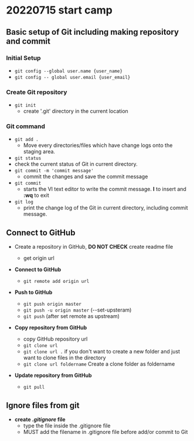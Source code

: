 # 20220715 start camp

## Basic setup of Git including making repository and commit

### Initial Setup

- `git config --global user.name {user_name}`
- `git config -- global user.email {user_email}` 

### Create Git repository

- `git init`
  - create '.git' directory in the current location

### Git command

- `git add .`
  - Move every directories/files which have change logs onto the staging area.
-  `git status`
  - check the current status of Git in current directory.
- `git commit -m 'commit message'`
  - commit the changes and save the commit message
- `git commit`
  - starts the VI text editor to write the commit message. **I** to insert and **:wq** to exit 
- `git log`
  - print the change log of the Git in current directory, including commit message.

## Connect to GitHub

- Create a repository in GitHub, **DO NOT CHECK** create readme file
  - get origin url
- **Connect to GitHub**
  - `git remote add origin url`
- **Push to GitHub**
  - `git push origin master` 
  - `git push -u origin master` (--set-upsteram)
  - `git push` (after set remote as upstream)

- **Copy repository from GitHub**
  - copy GitHub repository url
  - `git clone url` 
  - `git clone url .` if you don't want to create a new folder and just want to clone files in the directory
  - `git clone url foldername` Create a clone folder as foldername
- **Update repository from GitHub**
  - `git pull` 

## Ignore files from git

- **create *.gitignore* file**
  - type the file inside the .gitignore file
  - MUST add the filename in .gitignore file before add/or commit to Git